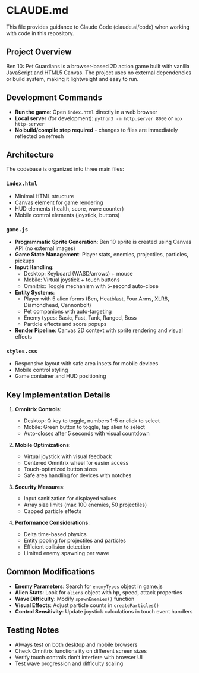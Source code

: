 # CLAUDE.md

This file provides guidance to Claude Code (claude.ai/code) when working with code in this repository.

## Project Overview

Ben 10: Pet Guardians is a browser-based 2D action game built with vanilla JavaScript and HTML5 Canvas. The project uses no external dependencies or build system, making it lightweight and easy to run.

## Development Commands

- **Run the game**: Open `index.html` directly in a web browser
- **Local server** (for development): `python3 -m http.server 8000` or `npx http-server`
- **No build/compile step required** - changes to files are immediately reflected on refresh

## Architecture

The codebase is organized into three main files:

### `index.html`
- Minimal HTML structure
- Canvas element for game rendering
- HUD elements (health, score, wave counter)
- Mobile control elements (joystick, buttons)

### `game.js`
- **Programmatic Sprite Generation**: Ben 10 sprite is created using Canvas API (no external images)
- **Game State Management**: Player stats, enemies, projectiles, particles, pickups
- **Input Handling**: 
  - Desktop: Keyboard (WASD/arrows) + mouse
  - Mobile: Virtual joystick + touch buttons
  - Omnitrix: Toggle mechanism with 5-second auto-close
- **Entity Systems**:
  - Player with 5 alien forms (Ben, Heatblast, Four Arms, XLR8, Diamondhead, Cannonbolt)
  - Pet companions with auto-targeting
  - Enemy types: Basic, Fast, Tank, Ranged, Boss
  - Particle effects and score popups
- **Render Pipeline**: Canvas 2D context with sprite rendering and visual effects

### `styles.css`
- Responsive layout with safe area insets for mobile devices
- Mobile control styling
- Game container and HUD positioning

## Key Implementation Details

1. **Omnitrix Controls**:
   - Desktop: Q key to toggle, numbers 1-5 or click to select
   - Mobile: Green button to toggle, tap alien to select
   - Auto-closes after 5 seconds with visual countdown

2. **Mobile Optimizations**:
   - Virtual joystick with visual feedback
   - Centered Omnitrix wheel for easier access
   - Touch-optimized button sizes
   - Safe area handling for devices with notches

3. **Security Measures**:
   - Input sanitization for displayed values
   - Array size limits (max 100 enemies, 50 projectiles)
   - Capped particle effects

4. **Performance Considerations**:
   - Delta time-based physics
   - Entity pooling for projectiles and particles
   - Efficient collision detection
   - Limited enemy spawning per wave

## Common Modifications

- **Enemy Parameters**: Search for `enemyTypes` object in game.js
- **Alien Stats**: Look for `aliens` object with hp, speed, attack properties
- **Wave Difficulty**: Modify `spawnEnemies()` function
- **Visual Effects**: Adjust particle counts in `createParticles()`
- **Control Sensitivity**: Update joystick calculations in touch event handlers

## Testing Notes

- Always test on both desktop and mobile browsers
- Check Omnitrix functionality on different screen sizes
- Verify touch controls don't interfere with browser UI
- Test wave progression and difficulty scaling